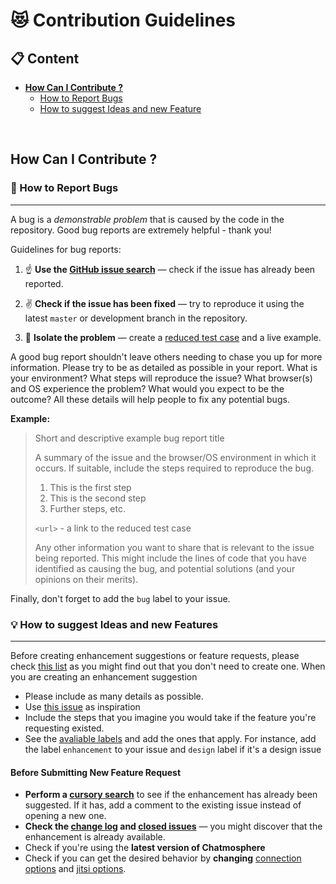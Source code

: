 # 😻 Contribution Guidelines

  
## 📋 Content
- [**How Can I Contribute ?**](#How-Can-I-Contribute)
    - [How to Report Bugs](#🐞-How-to-Report-Bugs)
    - [How to suggest Ideas and new Feature](#💡-How-to-suggest-Ideas-and-new-Features)
<!--
    - [How to make a nice Pull Request](#How-to-make-a-nice-Pull-Request)
 **What should I know before hacking on**
    - **Architecture Decisions**
        - maybe we could have an architecture chart
        - how our store is set up
            - general idea how to add state to stores
    - **Packages we use**
        - provide link to Styled Components
        - The Icon Font
- **Styleguides**
    - Use our Prettifier
        - provide config
    - How to name folders
    - Coding Style
        - camelCase,
        - Semicola can be omitted
        - Functional components over class components
        - Maybe Use our Linter
            - 
            - provide Linter
        - How we use theme variables
- Help Wanted / Ideas you could work on (maybe bring in good unit tests :)
-->
<br/>
      
## How Can I Contribute ?
### 🐞 How to Report Bugs 
___

A bug is a _demonstrable problem_ that is caused by the code in the repository.
Good bug reports are extremely helpful - thank you!

Guidelines for bug reports:

1. ☝️ **Use the [GitHub issue search](https://github.com/Chatmosphere/chatmosphere-app/issues?q=is%3Aissue+is%3Aopen+label%3Abug)** &mdash; check if the issue has already been
   reported.

2. ✌️ **Check if the issue has been fixed** &mdash; try to reproduce it using the
   latest `master` or development branch in the repository.

3. 🖖 **Isolate the problem** &mdash; create a [reduced test
   case](http://css-tricks.com/reduced-test-cases/) and a live example.

A good bug report shouldn't leave others needing to chase you up for more
information. Please try to be as detailed as possible in your report. What is
your environment? What steps will reproduce the issue? What browser(s) and OS
experience the problem? What would you expect to be the outcome? All these
details will help people to fix any potential bugs.

**Example:**

> Short and descriptive example bug report title
>
> A summary of the issue and the browser/OS environment in which it occurs. If
> suitable, include the steps required to reproduce the bug.
>
> 1. This is the first step
> 2. This is the second step
> 3. Further steps, etc.
>
> `<url>` - a link to the reduced test case
>
> Any other information you want to share that is relevant to the issue being
> reported. This might include the lines of code that you have identified as
> causing the bug, and potential solutions (and your opinions on their
> merits).

Finally, don't forget to add the `bug` label to your issue.

### 💡 How to suggest Ideas and new Features
___

Before creating enhancement suggestions or feature requests, please check [this list](#before-submitting-an-enhancement-suggestion) as you might find out that you don't need to create one. 
When you are creating an enhancement suggestion 
* Please include as many details as possible.
* Use [this issue](https://github.com/Chatmosphere/chatmosphere-app/issues/11) as inspiration
* Include the steps that you imagine you would take if the feature you're requesting existed.
* See the [avaliable labels](https://github.com/Chatmosphere/chatmosphere-app/labels) and add the ones that apply. For instance, add the label `enhancement` to your issue and `design` label if it's a design issue

#### Before Submitting New Feature Request

* **Perform a [cursory search](https://github.com/Chatmosphere/chatmosphere-app/issues)** to see if the enhancement has already been suggested. If it has, add a comment to the existing issue instead of opening a new one.
* **Check the [change log](https://github.com/Chatmosphere/chatmosphere-app/blob/master/CHANGELOG.md) and [closed issues](https://github.com/Chatmosphere/chatmosphere-app/issues?q=is%3Aissue+is%3Aclosed)** — you might discover that the enhancement is already available. 
* Check if you're using the **latest version of Chatmosphere**
* Check if you can get the desired behavior by **changing** [connection options](https://github.com/Chatmosphere/chatmosphere-app/blob/master/src/serverConfig-example.ts) and [jitsi options](https://github.com/Chatmosphere/chatmosphere-app/blob/master/src/components/JitsiConnection/jitsiOptions.tsx).
